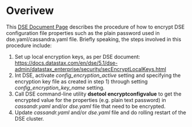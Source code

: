 # Overivew

This [DSE Document Page](https://docs.datastax.com/en/dse/5.1/dse-admin/datastax_enterprise/security/secEncryptProperties.html) describes the procedure of how to encrypt DSE configuration file properties such as the plain password used in dse.yaml/cassandra.yaml file. Briefly speaking, the steps involved in this procedure include:
1. Set up local encryption keys, as per DSE document: https://docs.datastax.com/en/dse/5.1/dse-admin/datastax_enterprise/security/secEncryptLocalKeys.html
2. Int DSE, activate *config_encryption_active* setting and specifying the encryption key file as created in step 1) through setting *config_encryption_key_name* setting. 
3. Call DSE command-line utility **dsetool encryptconfigvalue** to get the encrypted value for the properties (e.g. plain text password) in *cassandr.yaml* and/or *dse.yaml* file that need to be encrypted.
4. Update *cassandr.yaml* and/or *dse.yaml* file and do rolling restart of the DSE cluster.

